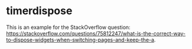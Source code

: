 # timerdispose

This is an example for the StackOverflow question: https://stackoverflow.com/questions/75812247/what-is-the-correct-way-to-dispose-widgets-when-switching-pages-and-keep-the-a.